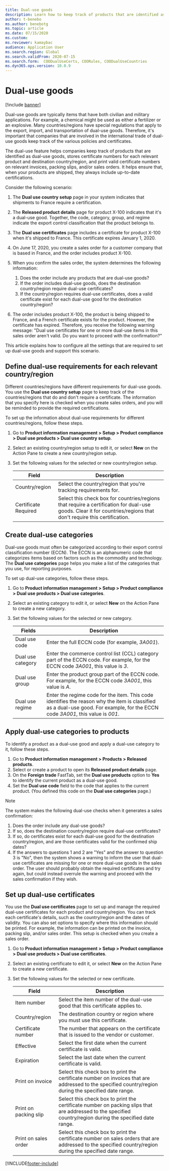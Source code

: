 ```yaml
---
title: Dual-use goods
description: Learn how to keep track of products that are identified as dual-use goods and store certificate numbers for each relevant product and destination country/region.
author: t-benebo
ms.author: benebotg
ms.topic: article
ms.date: 07/15/2020
ms.custom:
ms.reviewer: kamaybac
audience: Application User
ms.search.region: Global
ms.search.validFrom: 2020-07-15
ms.search.form:  COODualUseCerts, COORules, COODualUseCountries
ms.dyn365.ops.version: 10.0.9
---
```


# Dual-use goods

[!include [banner](../includes/banner.md)]

Dual-use goods are typically items that have both civilian and military applications. For example, a chemical might be used as either a fertilizer or an explosive. Many countries/regions have special regulations that apply to the export, import, and transportation of dual-use goods. Therefore, it's important that companies that are involved in the international trade of dual-use goods keep track of the various policies and certificates.

The dual-use feature helps companies keep track of products that are identified as dual-use goods, stores certificate numbers for each relevant product and destination country/region, and print valid certificate numbers on relevant invoices, packing slips, and/or sales orders. It helps ensure that, when your products are shipped, they always include up-to-date certifications.

Consider the following scenario:

1. The **Dual use country setup** page in your system indicates that shipments to France require a certification.
2. The **Released product details** page for product X-100 indicates that it's a dual-use good. Together, the code, category, group, and regime indicate the export control classification that the product belongs to.
3. The **Dual use certificates** page includes a certificate for product X-100 when it's shipped to France. This certificate expires January 1, 2020.
4. On June 17, 2020, you create a sales order for a customer company that is based in France, and the order includes product X-100.
5. When you confirm the sales order, the system determines the following information:

    1. Does the order include any products that are dual-use goods?
    2. If the order includes dual-use goods, does the destination country/region require dual-use certificates?
    3. If the country/region requires dual-use certificates, does a valid certificate exist for each dual-use good for the destination country/region?

6. The order includes product X-100, the product is being shipped to France, and a French certificate exists for the product. However, the certificate has expired. Therefore, you receive the following warning message: "Dual use certificates for one or more dual-use items in this sales order aren't valid. Do you want to proceed with the confirmation?"

This article explains how to configure all the settings that are required to set up dual-use goods and support this scenario.

## Define dual-use requirements for each relevant country/region

Different countries/regions have different requirements for dual-use goods. You use the **Dual use country setup** page to keep track of the countries/regions that do and don't require a certificate. The information that you specify here is checked when you create sales orders, and you will be reminded to provide the required certifications.

To set up the information about dual-use requirements for different countries/regions, follow these steps.

1. Go to **Product information management \> Setup \> Product compliance \> Dual use products \> Dual use country setup**.
2. Select an existing country/region setup to edit it, or select **New** on the Action Pane to create a new country/region setup.
3. Set the following values for the selected or new country/region setup.

    | Field | Description |
    |---|---|
    | Country/region | Select the country/region that you're tracking requirements for. |
    | Certificate Required | Select this check box for countries/regions that require a certification for dual-use goods. Clear it for countries/regions that don't require this certification. |

## Create dual-use categories

Dual-use goods must often be categorized according to their export control classification number (ECCN). The ECCN is an alphanumeric code that categorizes items based on factors such as the commodity and technology. The **Dual use categories** page helps you make a list of the categories that you use, for reporting purposes.

To set up dual-use categories, follow these steps.

1. Go to **Product information management \> Setup \> Product compliance \> Dual use products \> Dual use categories**.
2. Select an existing category to edit it, or select **New** on the Action Pane to create a new category.
3. Set the following values for the selected or new category.

    | Fields | Description |
    |---|---|
    | Dual use code | Enter the full ECCN code (for example, *3A001*).|
    | Dual use category | Enter the commerce control list (CCL) category part of the ECCN code. For example, for the ECCN code *3A001*, this value is *3*. |
    | Dual use group | Enter the product group part of the ECCN code. For example, for the ECCN code *3A001*, this value is *A*. |
    | Dual use regime | Enter the regime code for the item. This code identifies the reason why the item is classified as a dual-use good. For example, for the ECCN code *3A001*, this value is *001*. |

## Apply dual-use categories to products

To identify a product as a dual-use good and apply a dual-use category to it, follow these steps.

1. Go to **Product information management \> Products \> Released products**.
1. Select or create a product to open its **Released product details** page.
1. On the **Foreign trade** FastTab, set the **Dual use products** option to **Yes** to identify the current product as a dual-use good.
1. Set the **Dual use code** field to the code that applies to the current product. (You defined this code on the **Dual use categories** page.)

> [!NOTE]
>
> The system makes the following dual-use checks when it generates a sales confirmation:
>
> 1. Does the order include any dual-use goods?
> 1. If so, does the destination country/region require dual-use certificates?
> 1. If so, do certificates exist for each dual-use good for the destination country/region, and are those certificates valid for the confirmed ship dates?
> 1. If the answers to questions 1 and 2 are "Yes" and the answer to question 3 is "No", then the system shows a warning to inform the user that dual-use certificates are missing for one or more dual-use goods in the sales order. The user should probably obtain the required certificates and try again, but could instead overrule the warning and proceed with the sales confirmation if they wish.

## Set up dual-use certificates

You use the **Dual use certificates** page to set up and manage the required dual-use certificates for each product and country/region. You can track each certificate's details, such as the country/region and the dates of validity. You can also set options to specify where this information should be printed. For example, the information can be printed on the invoice, packing slip, and/or sales order. This setup is checked when you create a sales order.

1. Go to **Product information management \> Setup \> Product compliance \> Dual use products \> Dual use certificates**.
2. Select an existing certificate to edit it, or select **New** on the Action Pane to create a new certificate.
3. Set the following values for the selected or new certificate.

    | Field | Description |
    |---|---|
    | Item number | Select the item number of the dual-use good that this certificate applies to. |
    | Country/region | The destination country or region where you must use this certificate. |
    | Certificate number | The number that appears on the certificate that is issued to the vendor or customer. |
    | Effective | Select the first date when the current certificate is valid.|
    | Expiration | Select the last date when the current certificate is valid. |
    | Print on invoice | Select this check box to print the certificate number on invoices that are addressed to the specified country/region during the specified date range. |
    | Print on packing slip | Select this check box to print the certificate number on packing slips that are addressed to the specified country/region during the specified date range. |
    | Print on sales order | Select this check box to print the certificate number on sales orders that are addressed to the specified country/region during the specified date range. |


[!INCLUDE[footer-include](../../includes/footer-banner.md)]

